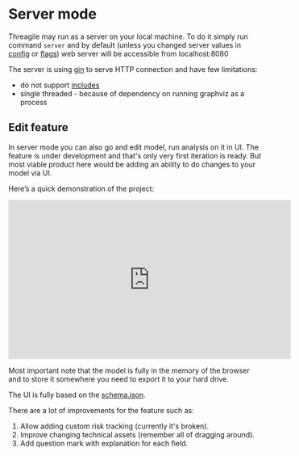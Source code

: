 # Server mode

Threagile may run as a server on your local machine. To do it simply run command `server` and
by default (unless you changed server values in [config](./config.md) or [flags](./flags.md)) web server will be accessible from localhost:8080

The server is using [gin](https://github.com/gin-gonic/gin) to serve HTTP connection and have few limitations:

- do not support [includes](./includes.md)
- single threaded - because of dependency on running graphviz as a process

## Edit feature

In server mode you can also go and edit model, run analysis on it in UI. The feature is under development and that's only very first iteration is ready.
But most viable product here would be adding an ability to do changes to your model via UI.

Here’s a quick demonstration of the project:

<iframe width="560" height="315"
        src="https://www.youtube.com/watch?v=G9nwg-nqOCw"
        frameborder="0"
        allowfullscreen>
</iframe>

Most important note that the model is fully in the memory of the browser and to store it somewhere you need to export it to your hard drive.

The UI is fully based on the [schema.json](../support/schema.json).

There are a lot of improvements for the feature such as:

1. Allow adding custom risk tracking (currently it's broken).
2. Improve changing technical assets (remember all of dragging around).
3. Add question mark with explanation for each field.
